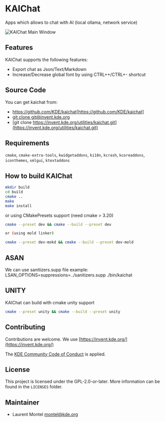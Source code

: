 # KAIChat

Apps which allows to chat with AI (local ollama, network service)

![KAIChat Main Window](https://cdn.kde.org/screenshots/kaichat/kaichat.png)

## Features

KAIChat supports the following features:

- Export chat as Json/Text/Markdown
- Increase/Decrease global font by using CTRL++/CTRL+- shortcut

## Source Code

You can get kaichat from:

- <https://github.com/KDE/kaichat>[https://github.com/KDE/kaichat]
- [git clone git@invent.kde.org](git@invent.kde.org:utilities/kaichat.git)
- [git clone https://invent.kde.org/utilities/kaichat.git](https://invent.kde.org/utilities/kaichat.git)

## Requirements

`cmake`, `cmake-extra-tools`,
`kwidgetaddons`, `ki18n`, `kcrash`, `kcoreaddons`,
`iconthemes`, `xmlgui`, `ktextaddons`

## How to build KAIChat

````bash
mkdir build
cd build
cmake ..
make
make install
````

or using CMakePresets support (need cmake > 3.20)

````bash
cmake --preset dev && cmake --build --preset dev

or (using mold linker)

cmake --preset dev-mokd && cmake --build --preset dev-mold
````

## ASAN

We can use sanitizers.supp file
example: LSAN_OPTIONS=suppressions=../sanitizers.supp ./bin/kaichat

## UNITY

KAIChat can build with cmake unity support

````bash
cmake --preset unity && cmake --build --preset unity
````

## Contributing

Contributions are welcome. We use [https://invent.kde.org/](https://invent.kde.org/)

The [KDE Community Code of Conduct](https://kde.org/code-of-conduct) is applied.

## License

This project is licensed under the GPL-2.0-or-later.
More information can be found in the `LICENSES` folder.

## Maintainer

- Laurent Montel <montel@kde.org>
